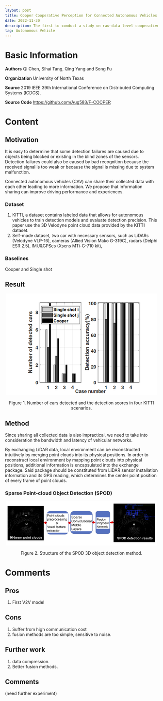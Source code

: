 ```yaml
---
layout: post
title: Cooper Cooperative Perception for Connected Autonomous Vehicles based on 3D Point Clouds
date: 2022-11-30
description: The first to conduct a study on raw-data level cooperative perception for enhancing the detection ability of self-driving systems. In this work, relying on LiDAR 3D point clouds, we fuse the sensor data collected from different positions and angles of connected vehicles.
tag: Autonomous Vehicle
---   
```


# Basic Information

**Authors**
Qi Chen, Sihai Tang, Qing Yang and Song Fu

**Organization**
University of North Texas

**Source**
2019 IEEE 39th International Conference on Distributed Computing Systems (ICDCS).

**Source Code**
https://github.com/Aug583/F-COOPER

# Content 
## Motivation
It is easy to determine that some detection failures are caused due to objects being blocked or existing in the blind zones of the sensors. Detection failures could also be caused by bad recognition because the received signal is too weak or because the signal is missing due to system malfunction. 

Connected autonomous vehicles (CAV) can share their collected data with each other leading to more information. We propose that information sharing can improve driving performance and experiences.


### Dataset
1. KITTI, a dataset contains labeled data that allows for autonomous vehicles to train detection models and evaluate detection precision. This paper use the 3D Velodyne point cloud data provided by the KITTI dataset.
2. Self-made dataset, two car with necessary sensors, such as LiDARs (Velodyne VLP-16), cameras (Allied Vision Mako G-319C), radars (Delphi ESR 2.5), IMU&GPSes (Xsens MTi-G-710 kit),

### Baselines
Cooper and Single shot

## Result
<p align = "center">
<img src = "/images/posts/Cooper/Result1.png" width="500">
</p>
<p align = "center">
Figure 1. Number of cars detected and the detection scores in four KITTI scenarios.
</p>


## Method
Since sharing all collected data is also impractical, we need to take into consideration the bandwidth and latency of vehicular networks. 


By exchanging LiDAR data, local environment can be reconstructed intuitively by merging point clouds into its physical positions.
In order to reconstruct local environment by mapping point clouds into physical positions, additional information is encapsulated into the exchange package. Said package should be constituted from LiDAR sensor installation information and its GPS reading, which determines the center point position of every frame of point clouds.

### Sparse Point-cloud Object Detection (SPOD)
<p align = "center">
<img src = "/images/posts/Cooper/SPOD.png" width="500">
</p>
<p align = "center">
Figure 2. Structure of the SPOD 3D object detection method.
</p>


# Comments
##  Pros
1. First V2V model

## Cons
1. Suffer from high communication cost
2. fusion methods are too simple, sensitive to noise.

## Further work
1. data compression.
2. Better fusion methods.

## Comments
(need further experiment)